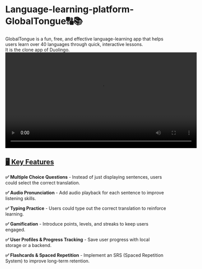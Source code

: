 # Language-learning-platform-GlobalTongue🔠📚

GlobalTongue is a fun, free, and effective language-learning app that helps users learn over 40 languages through quick, interactive lessons.  
It is the clone app of Duolingo.
<video src="https://github.com/atchayasenthilkumar/Language-learning-platform---Global-Tongue/assets/12345678/abcd1234-efgh5678-ijkl90mn" controls width="600"></video>




<h2><u>🖥️ Key Features</u></h2>

**✅ Multiple Choice Questions** - Instead of just displaying sentences, users could select the correct translation.  

**✅ Audio Pronunciation** - Add audio playback for each sentence to improve listening skills.  

**✅ Typing Practice** - Users could type out the correct translation to reinforce learning.  

**✅ Gamification** - Introduce points, levels, and streaks to keep users engaged.  

**✅ User Profiles & Progress Tracking** - Save user progress with local storage or a backend.  

**✅ Flashcards & Spaced Repetition** - Implement an SRS (Spaced Repetition System) to improve long-term retention.  
